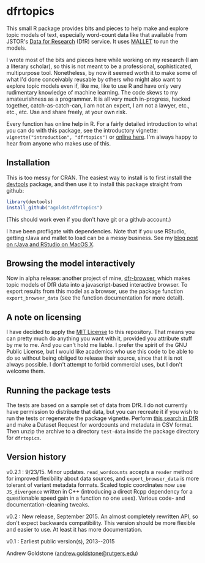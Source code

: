 # dfrtopics

This small R package provides bits and pieces to help make and explore topic models of text, especially word-count data like that available from JSTOR's [Data for Research](http://dfr.jstor.org) (DfR) service. It uses [MALLET](http://mallet.cs.umass.edu) to run the models.

I wrote most of the bits and pieces here while working on my research (I am a literary scholar), so this is not meant to be a professional, sophisticated, multipurpose tool. Nonetheless, by now it seemed worth it to make some of what I'd done conceivably reusable by others who might also want to explore topic models even if, like me, like to use R and have only very rudimentary knowledge of machine learning. The code skews to my amateurishness as a programmer. It is all very much in-progress, hacked together, catch-as-catch-can, I am not an expert, I am not a lawyer, etc., etc., etc. Use and share freely, at your own risk. 

Every function has online help in R. For a fairly detailed introduction to what you can do with this package, see the introductory vignette:  `vignette("introduction", "dfrtopics")` or [online here](http://agoldst.github.io/dfrtopics/introduction.html). I'm always happy to hear from anyone who makes use of this.

## Installation

This is too messy for CRAN. The easiest way to install is to first install the [devtools](http://cran.r-project.org/web/packages/devtools/index.html) package, and then use it to install this package straight from github:

```R
library(devtools)
install_github("agoldst/dfrtopics")
```

(This should work even if you don't have git or a github account.)

I have been profligate with dependencies. Note that if you use RStudio, getting rJava and mallet to load can be a messy business. See my [blog post on rJava and RStudio on MacOS X](http://andrewgoldstone.com/blog/2015/02/03/rjava/).

## Browsing the model interactively

Now in alpha release: another project of mine, [dfr-browser](http://agoldst.github.io/dfr-browser), which makes topic models of DfR data into a javascript-based interactive browser. To export results from this model as a browser, use the package function `export_browser_data` (see the function documentation for more detail).

## A note on licensing

I have decided to apply the [MIT License](https://github.com/agoldst/dfr-analysis/tree/master/LICENSE) to this repository. That means you can pretty much do anything you want with it, provided you attribute stuff by me to me. And you can't hold me liable. I prefer the spirit of the GNU Public License, but I would like academics who use this code to be able to do so without being obliged to release their source, since that it is not always possible. I don't attempt to forbid commercial uses, but I don't welcome them.

## Running the package tests

The tests are based on a sample set of data from DfR. I do not currently have permission to distribute that data, but you can recreate it if you wish to run the tests or regenerate the package vignette. Perform [this search in DfR](http://dfr.jstor.org/fsearch/submitrequest?cs=jo%3A%28pmla+OR+%22modern+philology%22%29+AND+year%3A%5B1905+TO+1915%5D+AND+ty%3Afla%5E1.0&fs=yrm1&view=text&) and make a Dataset Request for wordcounts and metadata in CSV format. Then unzip the archive to a directory `test-data` inside the package directory for `dfrtopics`.

## Version history

v0.2.1
 : 9/23/15. Minor updates. `read_wordcounts` accepts a `reader` method for improved flexibility about data sources, and `export_browser_data` is more tolerant of variant metadata formats. Scaled topic coordinates now use `JS_divergence` written in C++ (introducing a direct Rcpp dependency for a questionable speed gain in a function no one uses). Various code- and documentation-cleaning tweaks.

v0.2
 :  New release, September 2015. An almost completely rewritten API, so don't expect backwards compatibility. This version should be more flexible and easier to use. At least it has more documentation.

v0.1
 :  Earliest public version(s), 2013--2015

Andrew Goldstone (<andrew.goldstone@rutgers.edu>)

